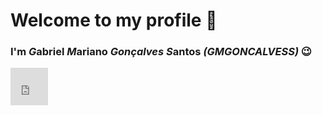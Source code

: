 # Welcome to my profile 🖖
### I'm ***G***abriel ***M***ariano ***Gonçalves*** ***S***antos ***(GMGONCALVESS)*** 😉

<iframe src="https://github.com/GMGONCALVESS/GMGONCALVESS/blob/main/9T2X.gif" width=60 height=60 frameBorder="0" allowFullScreen>

Currently a Control and Automation Engineering student at UFSC - Blumenau <img src="https://upload.wikimedia.org/wikipedia/commons/6/6f/Brasao_UFSC_vertical_extenso.svg" widht="60" height="60">

<p align="center">
  Testando
  <img src="https://upload.wikimedia.org/wikipedia/commons/6/6f/Brasao_UFSC_vertical_extenso.svg" widht="60" height="60">
</p>
I've used:

<img src="https://cdn.jsdelivr.net/gh/devicons/devicon@latest/icons/matlab/matlab-original.svg" width="40" height="40" /><img src="https://cdn.jsdelivr.net/gh/devicons/devicon@latest/icons/c/c-original.svg" width="40" height="40"/><img src="https://cdn.jsdelivr.net/gh/devicons/devicon@latest/icons/cplusplus/cplusplus-original.svg" width="40" height="40" /><img src="https://cdn.jsdelivr.net/gh/devicons/devicon@latest/icons/python/python-original.svg" width="40" height="40" /><img src="https://cdn.jsdelivr.net/gh/devicons/devicon@latest/icons/arduino/arduino-original.svg" width="40" height="40" /><img src="https://cdn.jsdelivr.net/gh/devicons/devicon@latest/icons/css3/css3-original.svg" width="40" height="40" /><img src="https://cdn.jsdelivr.net/gh/devicons/devicon@latest/icons/html5/html5-original.svg"  width="40" height="40" /><img src="https://cdn.jsdelivr.net/gh/devicons/devicon@latest/icons/javascript/javascript-original.svg" width="40" height="40" />
          
          
          
          
          
          

<!--
**GMGONCALVESS/GMGONCALVESS** is a ✨ _special_ ✨ repository because its `README.md` (this file) appears on your GitHub profile.

Here are some ideas to get you started:

- 🔭 I’m currently working on ...
- 🌱 I’m currently learning ...
- 👯 I’m looking to collaborate on ...
- 🤔 I’m looking for help with ...
- 💬 Ask me about ...
- 📫 How to reach me: ...
- 😄 Pronouns: ...
- ⚡ Fun fact: ...
-->

